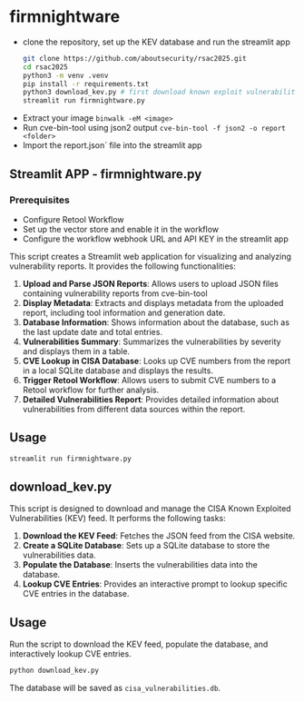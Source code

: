 # firmnightware

- clone the repository, set up the KEV database and run the streamlit app 
  ```bash
  git clone https://github.com/aboutsecurity/rsac2025.git  
  cd rsac2025
  python3 -m venv .venv
  pip install -r requirements.txt
  python3 download_kev.py # first download known exploit vulnerabilities, quit after the download there should be a cisa_vulnerabilities.db
  streamlit run firmnightware.py 
  ```
- Extract your image `binwalk -eM <image>` 
- Run cve-bin-tool using json2 output `cve-bin-tool -f json2 -o report <folder>`
- Import the report.json` file into the streamlit app

## Streamlit APP - firmnightware.py

### Prerequisites

- Configure Retool Workflow
- Set up the vector store and enable it in the workflow
- Configure the workflow webhook URL and API KEY in the streamlit app

This script creates a Streamlit web application for visualizing and analyzing vulnerability reports. It provides the following functionalities:

1. **Upload and Parse JSON Reports**: Allows users to upload JSON files containing vulnerability reports from cve-bin-tool 
2. **Display Metadata**: Extracts and displays metadata from the uploaded report, including tool information and generation date.
3. **Database Information**: Shows information about the database, such as the last update date and total entries.
4. **Vulnerabilities Summary**: Summarizes the vulnerabilities by severity and displays them in a table.
5. **CVE Lookup in CISA Database**: Looks up CVE numbers from the report in a local SQLite database and displays the results.
6. **Trigger Retool Workflow**: Allows users to submit CVE numbers to a Retool workflow for further analysis.
7. **Detailed Vulnerabilities Report**: Provides detailed information about vulnerabilities from different data sources within the report.

## Usage

```bash
streamlit run firmnightware.py

```
   
## download_kev.py

This script is designed to download and manage the CISA Known Exploited Vulnerabilities (KEV) feed. It performs the following tasks:

1. **Download the KEV Feed**: Fetches the JSON feed from the CISA website.
2. **Create a SQLite Database**: Sets up a SQLite database to store the vulnerabilities data.
3. **Populate the Database**: Inserts the vulnerabilities data into the database.
4. **Lookup CVE Entries**: Provides an interactive prompt to lookup specific CVE entries in the database.

## Usage

Run the script to download the KEV feed, populate the database, and interactively lookup CVE entries.

```bash
python download_kev.py
```

The database will be saved as `cisa_vulnerabilities.db`.

